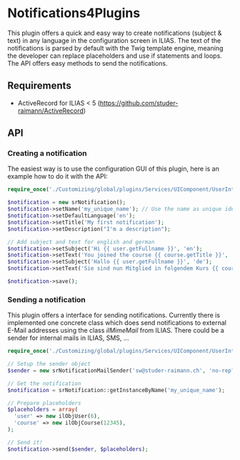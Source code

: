 # Notifications4Plugins

This plugin offers a quick and easy way to create notifications (subject & text) in any language in the configuration screen in ILIAS. The text of the notifications is parsed by default with the Twig template engine, meaning the developer can replace placeholders and use if statements and loops. The API offers easy methods to send the notifications.

## Requirements
* ActiveRecord for ILIAS < 5 (https://github.com/studer-raimann/ActiveRecord)

## API

### Creating a notification
The easiest way is to use the configuration GUI of this plugin, here is an example how to do it with the API:
```php
require_once('./Customizing/global/plugins/Services/UIComponent/UserInterfaceHook/Notifications4Plugins/classes/Notification/class.srNotification.php');

$notification = new srNotification();
$notification->setName('my_unique_name'); // Use the name as unique identifier to retrieve this object
$notification->setDefaultLanguage('en');
$notification->setTitle('My first notification');
$notification->setDescription("I'm a description");

// Add subject and text for english and german
$notification->setSubject('Hi {{ user.getFullname }}', 'en');
$notification->setText('You joined the course {{ course.getTitle }}', 'en');
$notification->setSubject('Hallo {{ user.getFullname }}', 'de');
$notification->setText('Sie sind nun Mitglied in folgendem Kurs {{ course.getTitle }}', 'de');

$notification->save();
```

### Sending a notification
This plugin offers a interface for sending notifications. Currently there is implemented one concrete class which does send notifications to external E-Mail addresses using the class *ilMimeMail* from ILIAS. There could be a sender for internal mails in ILIAS, SMS, ...

```php
require_once('./Customizing/global/plugins/Services/UIComponent/UserInterfaceHook/Notifications4Plugins/classes/NotificationSender/class.srNotificationMailSender.php');

// Setup the sender object
$sender = new srNotificationMailSender('sw@studer-raimann.ch', 'no-reply@studer-raimann.ch');

// Get the notification
$notification = srNotification::getInstanceByName('my_unique_name');

// Prepare placeholders
$placeholders = array(
  'user' => new ilObjUser(6),
  'course' => new ilObjCourse(12345),
);

// Send it!
$notification->send($sender, $placeholders);
```

